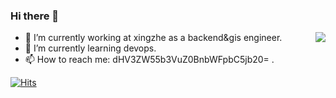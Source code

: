 ### Hi there 👋

<img align="right" src="https://github-readme-stats.vercel.app/api?username=beyoung&show_icons=true&icon_color=0366d6&text_color=24292e&bg_color=ffffff&hide_title=true" />

- 🔭 I’m currently working at xingzhe as a backend&gis engineer.
- 🌱 I’m currently learning devops. 
- 📫 How to reach me: dHV3ZW55b3VuZ0BnbWFpbC5jb20= .

[![Hits](https://hits.seeyoufarm.com/api/count/incr/badge.svg?url=https%3A%2F%2Fgithub.com%2Fbeyoung&count_bg=%2379C83D&title_bg=%23555555&icon=&icon_color=%23E7E7E7&title=hits&edge_flat=false)](https://hits.seeyoufarm.com)

